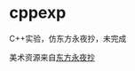 # cppexp
C++实验，仿东方永夜抄，未完成

美术资源来自[东方永夜抄](https://www.spriters-resource.com/pc_computer/touhoueiyashouimperishablenight/)
